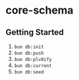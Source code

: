 # core-schema

## Getting Started
1. `bun db:init`
2. `bun db:push`
3. `bun db:plv8ify`
4. `bun db:current`
5. `bun db:seed`